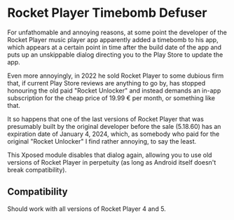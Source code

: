 # Rocket Player Timebomb Defuser
For unfathomable and annoying reasons, at some point the developer of the Rocket Player music player
app apparently added a timebomb to his app, which appears at a certain point in time after the build
date of the app and puts up an unskippable dialog directing you to the Play Store to update the app.

Even more annoyingly, in 2022 he sold Rocket Player to some dubious firm that, if current Play Store
reviews are anything to go by, has stopped honouring the old paid "Rocket Unlocker" and instead
demands an in-app subscription for the cheap price of 19.99 € per month, or something like that.

It so happens that one of the last versions of Rocket Player that was presumably built by the original
developer before the sale (5.18.60) has an expiration date of January 4, 2024, which, as somebody
who paid for the original "Rocket Unlocker" I find rather annoying, to say the least.

This Xposed module disables that dialog again, allowing you to use old versions of Rocket Player in
perpetuity (as long as Android itself doesn't break compatibility).

## Compatibility
Should work with all versions of Rocket Player 4 and 5.
